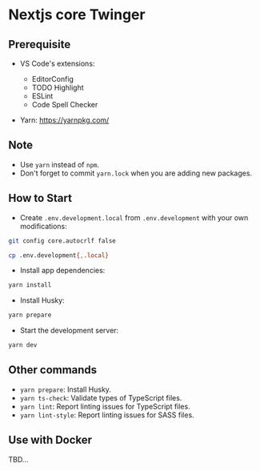# Nextjs core Twinger

## Prerequisite

- VS Code's extensions:

  - EditorConfig
  - TODO Highlight
  - ESLint
  - Code Spell Checker

- Yarn: <https://yarnpkg.com/>

## Note

- Use `yarn` instead of `npm`.
- Don't forget to commit `yarn.lock` when you are adding new packages.

## How to Start

- Create `.env.development.local` from `.env.development` with your own modifications:

```sh
git config core.autocrlf false
```

```sh
cp .env.development{,.local}
```

- Install app dependencies:

```sh
yarn install
```

- Install Husky:

```sh
yarn prepare
```

- Start the development server:

```sh
yarn dev
```

## Other commands

- `yarn prepare`: Install Husky.
- `yarn ts-check`: Validate types of TypeScript files.
- `yarn lint`: Report linting issues for TypeScript files.
- `yarn lint-style`: Report linting issues for SASS files.

## Use with Docker

TBD...
